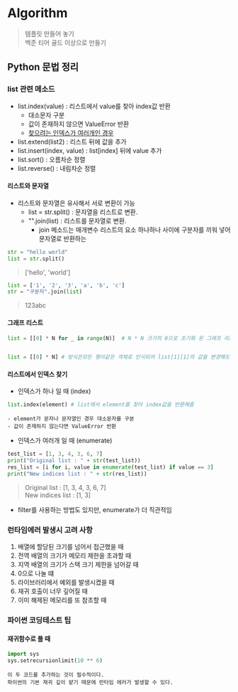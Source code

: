 # Algorithm
> 템플릿 만들어 놓기<br>
> 백준 티어 골드 이상으로 만들기<br>
> 
## Python 문법 정리

### list 관련 메소드
- list.index(value) : 리스트에서 value를 찾아 index값 반환
    - 대소문자 구분
    - 값이 존재하지 않으면 ValueError 반환
    - [찾으려는 인덱스가 여러개인 경우](#리스트에서-인덱스-찾기)
- list.extend(list2) : 리스트 뒤에 값을 추가
- list.insert(index, value) : list[index] 뒤에 value 추가
- list.sort() : 오름차순 정렬
- list.reverse() : 내림차순 정렬

#### 리스트와 문자열
- 리스트와 문자열은 유사해서 서로 변환이 가능
  - list = str.split() : 문자열을 리스트로 변환.
  - "".join(list) : 리스트를 문자열로 변환.
    - join 메소드는 매개변수 리스트의 요소 하나하나 사이에 구분자를 끼워 넣어 문자열로 반환하는 


```python
str = "hello world"
list = str.split()
```
> ['hello', 'world']

```python
list = ['1', '2', '3', 'a', 'b', 'c']
str = "구분자".join(list)
```
> 123abc



#### 그래프 리스트
```python
list = [[0] * N for _ in range(N)]  # N * N 크기의 0으로 초기화 된 그래프 리스트 생성


list = [[0] * N] # 방식은모든 행이같은 객체로 인식되어 list[1][1]의 값을 변경해도 모든 1열의 값이 같은 값으로 변경됨
```

#### 리스트에서 인덱스 찾기
- 인덱스가 하나 일 때 (index)
```python
list.index(element) # list에서 element를 찾아 index값을 반환해줌
```
    - element가 문자나 문자열인 경우 대소문자를 구분
    - 값이 존재하지 않는다면 ValueError 반환



- 인덱스가 여러개 일 때 (enumerate)
```python
test_list = [1, 3, 4, 3, 6, 7]
print("Original list : " + str(test_list))
res_list = [i for i, value in enumerate(test_list) if value == 3]
print("New indices list : " + str(res_list))
```
  > Original list : [1, 3, 4, 3, 6, 7] <br/> New indices list : [1, 3]
  - filter를 사용하는 방법도 있지만, enumerate가 더 직관적임





### 런타임에러 발생시 고려 사항
1. 배열에 할당된 크기를 넘어서 접근했을 때
2. 전역 배열의 크기가 메모리 제한을 초과할 때
3. 지역 배열의 크기가 스택 크기 제한을 넘어갈 때
4. 0으로 나눌 떄
5. 라이브러리에서 예외를 발생시켰을 때
6. 재귀 호출이 너무 깊어질 때
7. 이미 해제된 메모리를 또 참조할 때

### 파이썬 코딩테스트 팁
#### 재귀함수로 풀 때
```python
import sys
sys.setrecursionlimit(10 ** 6)
```
    이 두 코드를 추가하는 것이 필수적이다.
    파이썬의 기본 재귀 깊이 얕기 때문에 런타임 에러가 발생할 수 있다.
